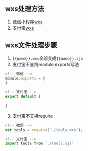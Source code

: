 ## wxs处理方法
1. 微信小程序[wxs](https://mp.weixin.qq.com/debug/wxadoc/dev/framework/view/wxs/)
2. 支付宝[wxs](https://docs.alipay.com/mini/framework/sjs)

## wxs文件处理步骤
1. ``{{name}}.wxs``全部变成``{{name}}.sjs``
2. 支付宝不支持module.exports写法
```js
<!-- 微信 -->
module.exports = {
}

<!-- 支付宝 -->
export default {
	
}
```
3. 支付宝不支持require
```js
<!-- 微信 -->
var tools = require("./tools.wxs");

<!-- 支付宝 -->
import tools from './tools.sjs'
```